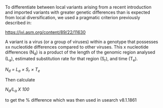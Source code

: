 To differentiate between local variants arising from a recent introduction and imported variants with greater genetic differences than is expected from local diversification, we used a pragmatic criterion previously described in:

https://jvi.asm.org/content/89/22/11630

A variant is a virus (or a group of viruses) within a genotype that possesses ≥x nucleotide differences compared to other viruses. This x nucleotide differences (N<sub>d</sub>) is a product of the length of the genomic region analysed (L<sub>a</sub>), estimated substitution rate for that region (S<sub>r</sub>), and time (T<sub>e</sub>). 

*N<sub>d</sub> = L<sub>a</sub> × S<sub>r</sub> × T<sub>e</sub>*

Then calculate

*N<sub>d</sub>/L<sub>a</sub> X 100*

to get the % difference which was then used in usearch v8.1.1861

